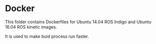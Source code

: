 Docker
=======

This folder contains Dockerfiles for Ubuntu 14.04 ROS Indigo and Ubuntu 16.04 ROS kinetic images.

It is used to make buid process run faster. 
